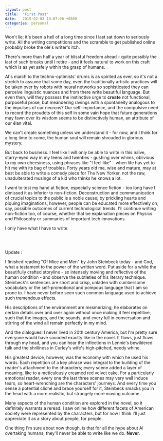 ```yaml
---
layout: post
title:  "First Post"
date:   2019-02-02 13:07:06 +0800
categories: personal
---
```


Won't lie; it's been a hell of a long time since I last sat down to seriously write. All the writing competitions and the scramble to get published online probably broke the ole's writer's itch.

There's more than half a year of blissful freedom ahead - quite possibly the last of such breaks until I retire - and it feels natural to work on this craft which is as yet safely within the grasp of humans.

AI's march to the techno-optimists' drums is as spirited as ever, so it's not a stretch to assume that some day, even the traditionally artisitc practices will be taken over by robots with neural networks so sophisticated they can perceive linguistic nuances and from there write beautiful language. But even then, will they possess the instinctive urge to **create** not functional, purposeful prose, but meandering ravings with a spontaneity analogous to the impulses of our neurons? Our self-importance, and the compulsive need to record the proudcts of this self in some vain hope that future generations may fawn over its wisdom seems to be distinctively human, an attribute of our élan vital.

We can't create something unless we understand it - for now, and I think for a long time to come, the human soul will remain shrouded in glorious mystery.

But back to business. I feel like I will only be able to write in this naïve, starry-eyed way in my teens and twenties - gushing over whims, oblivious to my own cheesiness, using phrases like "I feel like" - when life has yet to hit me with its bag of troubles. Forty years old me, wise and mature, may at best be able to write a comedy piece for The New Yorker, not the raw, unadulterated musings of a kid who thinks he knows a lot. 

I want to test my hand at fiction, especially science fiction - too long have I dimissed it as inferior to non-fiction. Deconstruction and commmunication of crucial topics to the public is a noble cause; by prickling hearts and piquing imaginations, however, people can be educated more effectively on, say, possible outcomes of current technological trends. I'll continue writing non-fiction too, of course, whether that be explanation pieces on Physics and Philosophy or summaries of important tech innovations. 

I only have what I have to write.

<br/>
<br/>

Update :  

I finished reading "Of Mice and Men" by John Steinbeck today - and God, what a testament to the power of the written word. Put aside for a while the beautifully crafted storyline - so intensely moving and reflective of the human condition - and observe the subtleties of his literary technique. Steinbeck's sentences are short and crisp, unladen with cumbersome vocabulary or the self-promotional and pompous language that I am so prone to. I have never before seen such common language used to achieve such tremendous effects. 

His descriptions of the environment are mesmerizing; he elaborates on certain details over and over again without once making it feel repetitive, such that the images, and the sounds, and every lull in conversation and stirring of the wind all remain perfectly in my mind. 

And the dialogues! I never lived in 20th century America, but I'm pretty sure everyone would have sounded exaclty like in the novel. It flows, just flows through my head, and you can hear the inflections in Lennie's bewildered talk and the shrillness in Curley's wife's high-pitched, needy whine.

His greatest device, however, was the economy with which he used his words. Each repetition of a key phrase was integral to the building of the reader's attachment to the characters; every scene added a layer of meaning, like to a meticulously creamed red velvet cake. For a particularly emotional reader, every one the last three scenes may very well induce tears, so heart-wrenching are the characters' journeys. And every time you sense a potential cliché and brace yourself for it, Steinbeck smacks you in the head with a more realistic, but strangely more moving outcome.

Many aspects of the human condition are explored in the novel, so it definitely warrants a reread. I saw online how different facets of American society were represented by the characters, but for now I think I'll just appreciate it as a story about people, for people. 

One thing I'm sure about now though, is that for all the hype about AI overtaking humans, they'll never be able to write like we do. **Never**.